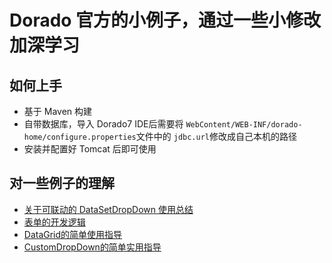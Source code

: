 # Dorado 官方的小例子，通过一些小修改加深学习

## 如何上手

- 基于 Maven 构建
- 自带数据库，导入 Dorado7 IDE后需要将 `WebContent/WEB-INF/dorado-home/configure.properties`文件中的 `jdbc.url`修改成自己本机的路径
- 安装并配置好 Tomcat 后即可使用

## 对一些例子的理解

- [关于可联动的 DataSetDropDown 使用总结](https://github.com/toulezu/play/blob/master/Dorado/dorado-sample-center/docs/关于可联动的%20DataSetDropDown%20使用总结.md)
- [表单的开发逻辑](https://github.com/toulezu/play/blob/master/Dorado/dorado-sample-center/docs/表单的开发逻辑.md)
- [DataGrid的简单使用指导](https://github.com/toulezu/play/blob/master/Dorado/dorado-sample-center/docs/DataGrid的简单使用指导.md)
- [CustomDropDown的简单实用指导](https://github.com/toulezu/play/blob/master/Dorado/dorado-sample-center/docs/CustomDropDown的简单实用指导.md)